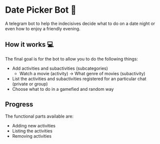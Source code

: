 # Date Picker Bot 🌹
A telegram bot to help the indecisives decide what to do on a date night or even how to enjoy a friendly evening.
## How it works 💻
The final goal is for the bot to allow you to do the following things:
- Add activities and subactivities (subcategories)
  - Watch a movie (activity) -> What genre of movies (subactivity)
- List the activities and subactivities registered for an particular chat (private or group)
- Choose what to do in a gamefied and random way
## Progress
The functional parts available are:
- Adding new activities
- Listing the activities
- Removing activities